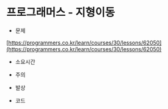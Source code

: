 # 프로그래머스 - 지형이동

- 문제

[https://programmers.co.kr/learn/courses/30/lessons/62050](https://programmers.co.kr/learn/courses/30/lessons/62050)

- 소요시간

- 주의

- 발상

- 코드

```python

```